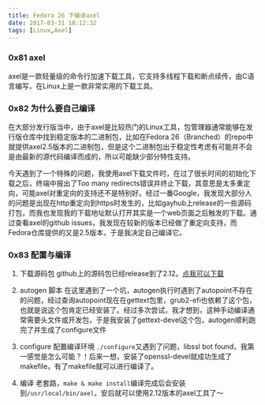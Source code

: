```yaml
---
title: Fedora 26 下编译axel
date: 2017-03-31 18:12:32
tags: [Linux,Axel]
---
```


### 0x81 axel

axel是一款轻量级的命令行加速下载工具，它支持多线程下载和断点续传，由C语言编写，在Linux上是一款非常实用的下载工具。

### 0x82 为什么要自己编译

在大部分发行版当中，由于axel是比较热门的Linux工具，包管理器通常能够在发行版仓库中找到稳定版本的二进制包，比如在Fedora 26（Branched）的repo中就提供axel2.5版本的二进制包，但是这个二进制包出于稳定性考虑有可能并不会是由最新的源代码编译而成的，所以可能缺少部分特性支持。

今天遇到了一个特殊的问题，我使用axel下载文件时，在过了很长时间的初始化下载之后，终端中报出了Too many redirects错误并终止下载，其意思是太多重定向，可能axel对重定向的支持还不是特别好。经过一番Google，我发现大部分人的问题是出现在http重定向到https时发生的，比如gayhub上release的一些源码打包，而我也发现我的下载地址默认打开其实是一个web页面之后触发的下载。通过查看axel的github issues，我发现在较新的版本已经做了重定向支持，而Fedora仓库提供的又是2.5版本，于是我决定自己编译它。

### 0x83 配置与编译

1. 下载源码包
    github上的源码包已经release到了2.12。[点我可以下载](https://github.com/eribertomota/axel/archive/2.12.zip)

1. autogen 脚本
    在这里遇到了一个坑，autogen执行时遇到了autopoint不存在的问题，经过查询autopoint现在在gettext包里，grub2-efi也依赖了这个包，也就是说这个包肯定已经安装了。经过多次尝试，我才想到，这种手动编译通常需要头文件或开发包，于是我安装了gettext-devel这个包，autogen顺利跑完了并生成了configure文件

1. configure 配置编译环境
    `./configure`又遇到了问题，libssl bot found，我第一感觉是怎么可能？！后来一想，安装了openssl-devel就成功生成了makefile，有了makefile就可以进行编译了。

1. 编译
    老套路，`make & make install`编译完成后会安装到`/usr/local/bin/axel`，安后就可以使用2.12版本的axel工具了～
